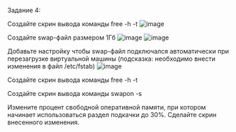 Задание 4:

Создайте скрин вывода команды free -h -t
![image](https://github.com/stensil4rt/netology/assets/62753044/c99ec6b1-fe45-4a2b-ae4c-6399c1a48395)

Создайте swap-файл размером 1Гб
![image](https://github.com/stensil4rt/netology/assets/62753044/6e31aabc-4418-4731-a785-7d7cd6b87846)
![image](https://github.com/stensil4rt/netology/assets/62753044/31bd700e-bc3e-4b4e-89e6-2f03ee206d38)

Добавьте настройку чтобы swap-файл подключался автоматически при перезагрузке виртуальной машины (подсказка: необходимо внести изменения в файл /etc/fstab)
![image](https://github.com/stensil4rt/netology/assets/62753044/430314bd-bc79-4dee-9633-f353cb2e7985)

Создайте скрин вывода команды free -h -t


Создайте скрин вывода команды swapon -s


Измените процент свободной оперативной памяти, при котором начинает использоваться раздел подкачки до 30%. Сделайте скрин внесенного изменения.
